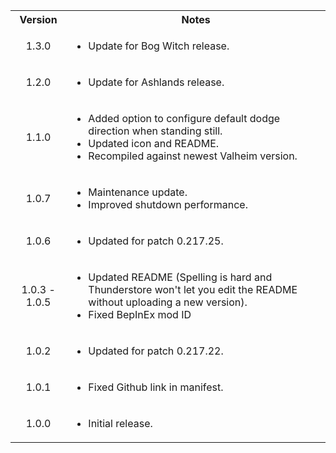 <table>
	<tbody>
		<tr>
			<th align="center">Version</th>
			<th align="center">Notes</th>
		</tr>
		<tr>
			<td align="center">1.3.0</td>
			<td align="left">
				<ul>
					<li>Update for Bog Witch release.</li>
				</ul>
			</td>
		</tr>
		<tr>
			<td align="center">1.2.0</td>
			<td align="left">
				<ul>
					<li>Update for Ashlands release.</li>
				</ul>
			</td>
		</tr>
		<tr>
			<td align="center">1.1.0</td>
			<td align="left">
				<ul>
					<li>Added option to configure default dodge direction when standing still.</li>
					<li>Updated icon and README.</li>
					<li>Recompiled against newest Valheim version.</li>
				</ul>
			</td>
		</tr>
		<tr>
			<td align="center">1.0.7</td>
			<td align="left">
				<ul>
					<li>Maintenance update.</li>
					<li>Improved shutdown performance.</li>
				</ul>
			</td>
		</tr>
		<tr>
			<td align="center">1.0.6</td>
			<td align="left">
				<ul>
					<li>Updated for patch 0.217.25.</li>
				</ul>
			</td>
		</tr>
		<tr>
			<td align="center">1.0.3 - 1.0.5</td>
			<td align="left">
				<ul>
					<li>Updated README (Spelling is hard and Thunderstore won't let you edit the README without uploading a new version).
					<li>Fixed BepInEx mod ID</li>
				</ul>
			</td>
		</tr>
		<tr>
			<td align="center">1.0.2</td>
			<td align="left">
				<ul>
					<li>Updated for patch 0.217.22.</li>
				</ul>
			</td>
		</tr>
		<tr>
			<td align="center">1.0.1</td>
			<td align="left">
				<ul>
					<li>Fixed Github link in manifest.</li>
				</ul>
			</td>
		</tr>
		<tr>
			<td align="center">1.0.0</td>
			<td align="left">
				<ul>
					<li>Initial release.</li>
				</ul>
			</td>
		</tr>
	</tbody>
</table>
